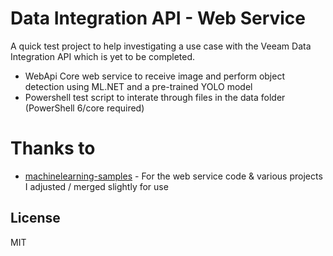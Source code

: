 # Data Integration API - Web Service

A quick test project to help investigating a use case with the Veeam Data Integration API which is yet to be completed.
  - WebApi Core web service to receive image and perform object detection using ML.NET and a pre-trained YOLO model
  - Powershell test script to interate through files in the data folder (PowerShell 6/core required)

# Thanks to
* [machinelearning-samples](https://github.com/dotnet/machinelearning-samples) - For the web service code & various projects I adjusted / merged slightly for use

License
----

MIT
